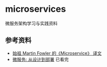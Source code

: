 # microservices

微服务架构学习与实践资料

## 参考资料

- [始祖 Martin Fowler 的《Microservice》 译文](https://mp.weixin.qq.com/s/fzk-kENu0I22P3F2Vu7KBA)
- [微服务: 从设计到部署](https://docshome.gitbook.io/microservices) 已看完

